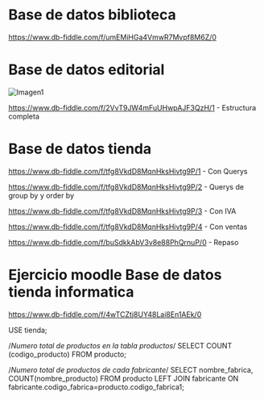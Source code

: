 # Base de datos biblioteca

https://www.db-fiddle.com/f/umEMiHGa4VmwR7Mvpf8M6Z/0
    
# Base de datos editorial

![Imagen1](https://user-images.githubusercontent.com/111446113/201251841-07b318a1-c3ab-4974-a3c2-56629b18402a.png)


https://www.db-fiddle.com/f/2VvT9JW4mFuUHwpAJF3QzH/1  -  Estructura completa

# Base de datos tienda

https://www.db-fiddle.com/f/tfg8VkdD8MqnHksHivtg9P/1 - Con Querys

https://www.db-fiddle.com/f/tfg8VkdD8MqnHksHivtg9P/2 - Querys de group by y order by

https://www.db-fiddle.com/f/tfg8VkdD8MqnHksHivtg9P/3 - Con IVA

https://www.db-fiddle.com/f/tfg8VkdD8MqnHksHivtg9P/4 - Con ventas

https://www.db-fiddle.com/f/buSdkkAbV3v8e88PhQrnuP/0 - Repaso

# Ejercicio moodle Base de datos tienda informatica

https://www.db-fiddle.com/f/4wTCZtj8UY48Lai8En1AEk/0

USE tienda;

/*Numero total de productos en la tabla productos*/
SELECT COUNT (codigo_producto)
FROM producto;

/*Numero total de productos de cada fabricante*/
SELECT nombre_fabrica, COUNT(nombre_producto)
FROM producto
LEFT JOIN fabricante ON fabricante.codigo_fabrica=producto.codigo_fabrica1;
